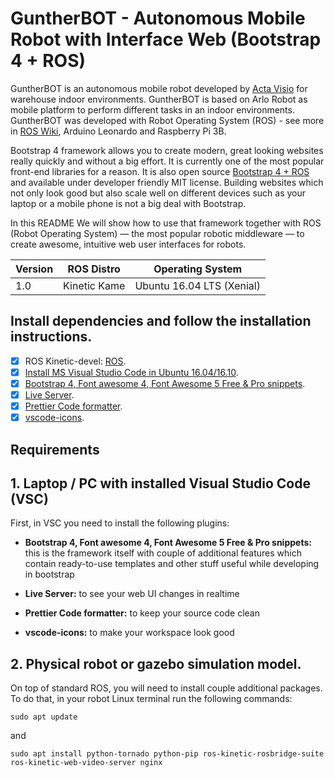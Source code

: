 # GuntherBOT - Autonomous Mobile Robot with Interface Web (Bootstrap 4 + ROS)

GuntherBOT is an autonomous mobile robot developed by [Acta Visio](http://www.acta-visio.com) for warehouse indoor environments. GuntherBOT is based on Arlo Robot as mobile platform to perform different tasks in an indoor environments. GuntherBOT was developed with Robot Operating System (ROS) - see more in [ROS Wiki](https://www.ros.org/), Arduino Leonardo and Raspberry Pi 3B. 

Bootstrap 4 framework allows you to create modern, great looking websites really quickly and without a big effort. It is currently one of the most popular front-end libraries for a reason. It is also open source [Bootstrap 4 + ROS](https://medium.com/husarion-blog/bootstrap-4-ros-creating-a-web-ui-for-your-robot-9a77a8e373f9) and available under developer friendly MIT license. Building websites which not only look good but also scale well on different devices such as your laptop or a mobile phone is not a big deal with Bootstrap.

In this README We will show how to use that framework together with ROS (Robot Operating System) — the most popular robotic middleware — to create awesome, intuitive web user interfaces for robots.

Version | ROS Distro | Operating System
------------ | ------------- | ------------
1.0 | Kinetic Kame | Ubuntu 16.04 LTS (Xenial)

## Install dependencies and follow the installation instructions.

- [x] ROS Kinetic-devel: [ROS](http://wiki.ros.org/kinetic/Installation/Ubuntu).
- [x] [Install MS Visual Studio Code in Ubuntu 16.04/16.10](http://tipsonubuntu.com/2017/03/03/install-ms-visual-studio-code-ubuntu-16-0416-10/).
- [x] [Bootstrap 4, Font awesome 4, Font Awesome 5 Free & Pro snippets](https://marketplace.visualstudio.com/items?itemName=thekalinga.bootstrap4-vscode).
- [x] [Live Server](https://marketplace.visualstudio.com/items?itemName=ritwickdey.LiveServer).
- [x] [Prettier Code formatter](https://marketplace.visualstudio.com/items?itemName=esbenp.prettier-vscode).
- [x] [vscode-icons](https://marketplace.visualstudio.com/items?itemName=vscode-icons-team.vscode-icons).

## Requirements

## 1. Laptop / PC with installed Visual Studio Code (VSC)

First, in VSC you need to install the following plugins:

- **Bootstrap 4, Font awesome 4, Font Awesome 5 Free & Pro snippets:** this is the framework itself with couple of additional features which contain ready-to-use templates and other stuff useful while developing in bootstrap

- **Live Server:** to see your web UI changes in realtime

- **Prettier Code formatter:** to keep your source code clean

- **vscode-icons:** to make your workspace look good

## 2. Physical robot or gazebo simulation model.

On top of standard ROS, you will need to install couple additional packages. To do that, in your robot Linux terminal run the following commands:

```
sudo apt update
```

and

```
sudo apt install python-tornado python-pip ros-kinetic-rosbridge-suite ros-kinetic-web-video-server nginx
```

